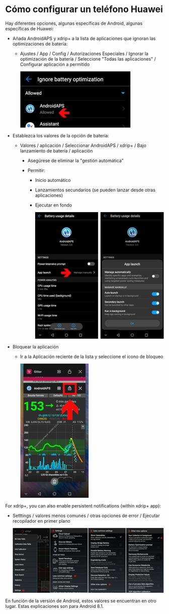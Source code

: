 # Cómo configurar un teléfono Huawei

Hay diferentes opciones, algunas específicas de Android, algunas específicas de Huawei:

* Añada AndroidAPS y xdrip+ a la lista de aplicaciones que ignoran las optimizaciones de batería:
  
  * Ajustes / App / Config / Autorizaciones Especiales / Ignorar la optimización de la batería / Seleccione "Todas las aplicaciones" / Configurar aplicación a permitido
    
    ![Huawei - ignorar la optimización de la batería](../images/Huawei_BatteryOptimization.png)

* Establezca los valores de la opción de batería:
  
  * Valores / aplicación / Seleccionar AndroidAPS / xdrip+ / Bajo lanzamiento de batería / aplicación
    
    * Asegúrese de eliminar la "gestión automática"
    * Permitir:
      
      * Inicio automático
      * Lanzamientos secundarios (se pueden lanzar desde otras aplicaciones)
      * Ejecutar en fondo
        
        ![Huawei - opciones de batería](../images/Huawei_BatteryOptions.png)

* Bloquear la aplicación
  
  * Ir a la Aplicación reciente de la lista y seleccione el icono de bloqueo
    
    ![Huawei - bloqueo de la aplicación](../images/Huawei_LockApp.png)

For xdrip+, you can also enable persistent notifications (within xdrip+ app):

* Setttings / valores menos comunes / otras opciones de error / Ejecutar recopilador en primer plano
  
  ![xdrip+ ajustes - recolector en primer plano](../images/xdrip_collector_foreground.png)

En función de la versión de Android, estos valores se encuentran en otro lugar. Estas explicaciones son para Android 8.1.
